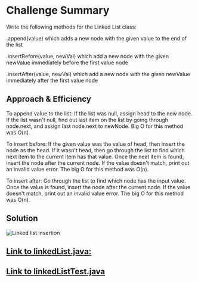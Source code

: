 # Challenge Summary
Write the following methods for the Linked List class:

.append(value) which adds a new node with the given value to the end of the list

.insertBefore(value, newVal) which add a new node with the given newValue immediately before the first value node

.insertAfter(value, newVal) which add a new node with the given newValue immediately after the first value node


## Approach & Efficiency
To append value to the list: If the list was null, assign head to the new node. If the list wasn't null, find out last item on the list by going through node.next, and assign last node.next to newNode. Big O for this method was O(n).

To insert before: If the given value was the value of head, then insert the node as the head. If it wasn't head, then go through the list to find which next item to the current item has that value. Once the next item is found, insert the node after the current node. If the value doesn't match, print out an invalid value error. The big O for this method was O(n).

To insert after: Go through the list to find which node has the input value. Once the value is found, insert the node after the current node. If the value doesn't match, print out an invalid value error. The big O for this method was O(n).

## Solution
![Linked list insertion](j../../assets/linkedList.jpg)


## [Link to linkedList.java:](https://github.com/sadhikari07/data-structures-and-algorithms/blob/master/java401_code_challenges/src/main/java/java401_code_challenges/linkedlist/LinkedList.java)

## [Link to linkedListTest.java](https://github.com/sadhikari07/data-structures-and-algorithms/blob/master/java401_code_challenges/src/test/java/java401_code_challenges/linkedlist/LinkedListTest.java)

